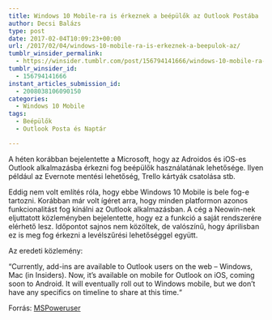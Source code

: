 ```yaml
---
title: Windows 10 Mobile-ra is érkeznek a beépülők az Outlook Postába
author: Decsi Balázs
type: post
date: 2017-02-04T10:09:23+00:00
url: /2017/02/04/windows-10-mobile-ra-is-erkeznek-a-beepulok-az/
tumblr_winsider_permalink:
  - https://winsider.tumblr.com/post/156794141666/windows-10-mobile-ra-is-érkeznek-a-beépülők-az
tumblr_winsider_id:
  - 156794141666
instant_articles_submission_id:
  - 2008038106090150
categories:
  - Windows 10 Mobile
tags:
  - Beépülők
  - Outlook Posta és Naptár

---
```

A héten korábban bejelentette a Microsoft, hogy az Adroidos és iOS-es Outlook alkalmazásba érkezni fog beépülők használatának lehetősége. Ilyen például az Evernote mentési lehetőség, Trello kártyák csatolása stb.

Eddig nem volt említés róla, hogy ebbe Windows 10 Mobile is bele fog-e tartozni. Korábban már volt ígéret arra, hogy minden platformon azonos funkcionalitást fog kínálni az Outlook alkalmazásban. A cég a Neowin-nek eljuttatott közleményben bejelentette, hogy ez a funkció a saját rendszerére elérhető lesz. Időpontot sajnos nem közöltek, de valószínű, hogy áprilisban ez is meg fog érkezni a levélszűrési lehetőséggel együtt.

Az eredeti közlemény:

“Currently, add-ins are available to Outlook users on the web – Windows, Mac (in Insiders). Now, it’s available on mobile for Outlook on iOS, coming soon to Android. It will eventually roll out to Windows mobile, but we don’t have any specifics on timeline to share at this time.“

Forrás: [MSPoweruser][1]

 [1]: https://mspoweruser.com/outlook-add-ins-will-come-to-windows-mobile-eventually/